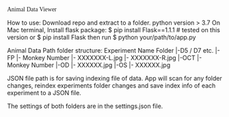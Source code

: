 <p style="text-wrap:pre-wrap;font-family:mono;"> 
Animal Data Viewer

How to use:
Download repo and extract to a folder. 
python version > 3.7
On Mac terminal,
Install flask package:
$ pip install Flask==1.1.1 # tested on this version 
or 
$ pip install Flask
then run 
$ python your/path/to/app.py 

Animal Data Path folder structure:
Experiment Name Folder
|-D5 / D7 etc.
  |-FP
    |- Monkey Number
       |- XXXXXXX-L.jpg
       |- XXXXXXX-R.jpg
  |-OCT
    |- Monkey Number
       |-OD 
         |- XXXXXX.jpg
       |-OS
         |- XXXXXX.jpg

JSON file path is for saving indexing file of data. 
App will scan for any folder changes, reindex experiments folder changes and save index info of each experiment to a JSON file.

The settings of both folders are in the settings.json file. 
</p>
